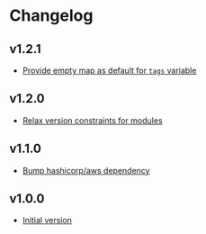 # Changelog

## v1.2.1

- [Provide empty map as default for `tags` variable](https://github.com/babbel/terraform-aws-nlb-for-apigateway-vpc-link/pull/19)

## v1.2.0

- [Relax version constraints for modules](https://github.com/babbel/terraform-aws-nlb-for-apigateway-vpc-link/pull/17)

## v1.1.0

- [Bump hashicorp/aws dependency](https://github.com/babbel/terraform-aws-nlb-for-apigateway-vpc-link/pull/10)

## v1.0.0

- [Initial version](https://github.com/babbel/terraform-aws-nlb-for-apigateway-vpc-link/pull/1)
